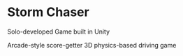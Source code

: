 # Storm Chaser

Solo-developed Game built in Unity

Arcade-style score-getter 3D physics-based driving game

